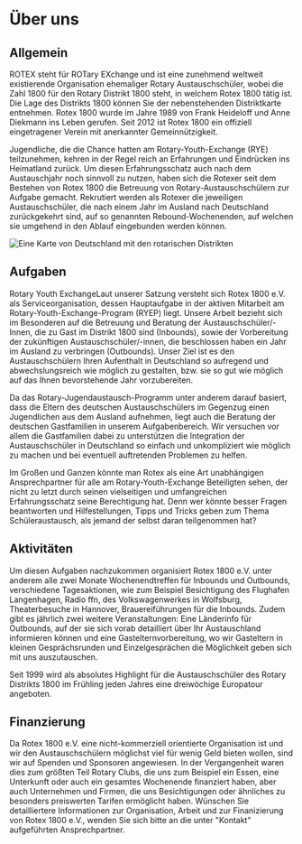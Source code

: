 # Über uns
## Allgemein
ROTEX steht für ROTary EXchange und ist eine zunehmend weltweit existierende
Organisation ehemaliger Rotary Austauschschüler, wobei die Zahl 1800 für den
Rotary Distrikt 1800 steht, in welchem Rotex 1800 tätig ist. Die Lage des
Distrikts 1800 können Sie der nebenstehenden Distriktkarte entnehmen. Rotex 1800
wurde im Jahre 1989 von Frank Heideloff und Anne Diekmann ins Leben gerufen.
Seit 2012 ist Rotex 1800 ein offiziell eingetragener Verein mit anerkannter
Gemeinnützigkeit.

Jugendliche, die die Chance hatten am Rotary-Youth-Exchange (RYE) teilzunehmen,
kehren in der Regel reich an Erfahrungen und Eindrücken ins Heimatland zurück.
Um diesen Erfahrungsschatz auch nach dem Austauschjahr noch sinnvoll zu nutzen,
haben sich die Rotexer seit dem Bestehen von Rotex 1800 die Betreuung von
Rotary-Austauschschülern zur Aufgabe gemacht. Rekrutiert werden als Rotexer die
jeweiligen Austauschschüler, die nach einem Jahr im Ausland nach Deutschland
zurückgekehrt sind, auf so genannten Rebound-Wochenenden, auf welchen sie
umgehend in den Ablauf eingebunden werden können.

![Eine Karte von Deutschland mit den rotarischen Distrikten](/img/distrikte.png)

## Aufgaben
Rotary Youth ExchangeLaut unserer Satzung versteht sich Rotex 1800 e.V. als
Serviceorganisation, dessen Hauptaufgabe in der aktiven Mitarbeit am
Rotary-Youth-Exchange-Program (RYEP) liegt. Unsere Arbeit bezieht sich im
Besonderen auf die Betreuung und Beratung der Austauschschüler/-Innen, die zu
Gast im Distrikt 1800 sind (Inbounds), sowie der Vorbereitung der zukünftigen
Austauschschüler/-innen, die beschlossen haben ein Jahr im Ausland zu verbringen
(Outbounds). Unser Ziel ist es den Austauschschülern Ihren Aufenthalt in
Deutschland so aufregend und abwechslungsreich wie möglich zu gestalten, bzw.
sie so gut wie möglich auf das Ihnen bevorstehende Jahr vorzubereiten.

Da das Rotary-Jugendaustausch-Programm unter anderem darauf basiert, dass die
Eltern des deutschen Austauschschülers im Gegenzug einen Jugendlichen aus dem
Ausland aufnehmen, liegt auch die Beratung der deutschen Gastfamilien in unserem
Aufgabenbereich. Wir versuchen vor allem die Gastfamilien dabei zu unterstützen
die Integration der Austauschschüler in Deutschland so einfach und unkompliziert
wie möglich zu machen und bei eventuell auftretenden Problemen zu helfen.

Im Großen und Ganzen könnte man Rotex als eine Art unabhängigen Ansprechpartner
für alle am Rotary-Youth-Exchange Beteiligten sehen, der nicht zu letzt durch
seinen vielseitigen und umfangreichen Erfahrungsschatz seine Berechtigung hat.
Denn wer könnte besser Fragen beantworten und Hilfestellungen, Tipps und Tricks
geben zum Thema Schüleraustausch, als jemand der selbst daran teilgenommen hat?

## Aktivitäten
Um diesen Aufgaben nachzukommen organisiert Rotex 1800 e.V. unter anderem alle
zwei Monate Wochenendtreffen für Inbounds und Outbounds, verschiedene
Tagesaktionen, wie zum Beispiel Besichtigung des Flughafen Langenhagen, Radio
ffn, des Volkswagenwerkes in Wolfsburg, Theaterbesuche in Hannover,
Brauereiführungen für die Inbounds. Zudem gibt es jährlich zwei weitere
Veranstaltungen: Eine Länderinfo für Outbounds, auf der sie sich vorab
detailliert über Ihr Austauschland informieren können und eine
Gastelternvorbereitung, wo wir Gasteltern in kleinen Gesprächsrunden und
Einzelgesprächen die Möglichkeit geben sich mit uns auszutauschen.

Seit 1999 wird als absolutes Highlight für die Austauschschüler des Rotary
Distrikts 1800 im Frühling jeden Jahres eine dreiwöchige Europatour angeboten.

## Finanzierung
Da Rotex 1800 e.V. eine nicht-kommerziell orientierte Organisation ist und wir
den Austauschschülern möglichst viel für wenig Geld bieten wollen, sind wir auf
Spenden und Sponsoren angewiesen. In der Vergangenheit waren dies zum größten
Teil Rotary Clubs, die uns zum Beispiel ein Essen, eine Unterkunft oder auch ein
gesamtes Wochenende finanziert haben, aber auch Unternehmen und Firmen, die uns
Besichtigungen oder ähnliches zu besonders preiswerten Tarifen ermöglicht haben.
Wünschen Sie detailliertere Informationen zur Organisation, Arbeit und zur
Finanizierung von Rotex 1800 e.V., wenden Sie sich bitte an die unter "Kontakt"
aufgeführten Ansprechpartner.